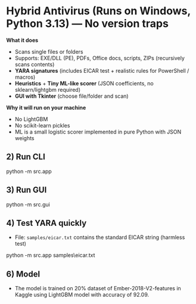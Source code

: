 
# Hybrid Antivirus  (Runs on Windows, Python 3.13) — No version traps

**What it does**
- Scans single files or folders
- Supports: EXE/DLL (PE), PDFs, Office docs, scripts, ZIPs (recursively scans contents)
- **YARA signatures** (includes EICAR test + realistic rules for PowerShell / macros)
- **Heuristics** + **Tiny ML-like scorer** (JSON coefficients, no sklearn/lightgbm required)
- **GUI with Tkinter** (choose file/folder and scan)

**Why it will run on your machine**
- No LightGBM
- No scikit-learn pickles
- ML is a small logistic scorer implemented in pure Python with JSON weights


## 2) Run CLI

python -m src.app <path-to-file-or-folder>


## 3) Run GUI

python -m src.gui


## 4) Test YARA quickly
- File: `samples/eicar.txt` contains the standard EICAR string (harmless test)

python -m src.app samples\eicar.txt



## 6) Model
- The model is trained on 20% dataset of Ember-2018-V2-features in Kaggle using LightGBM model with accuracy of 92.09.
